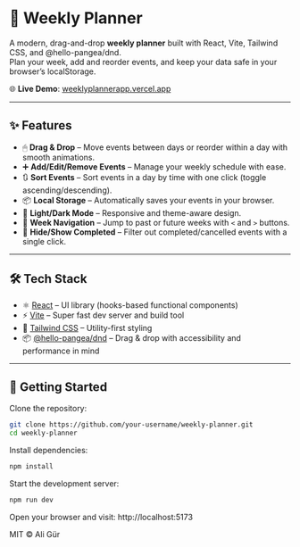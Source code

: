 # 📅 Weekly Planner

A modern, drag-and-drop **weekly planner** built with React, Vite, Tailwind CSS, and @hello-pangea/dnd.  
Plan your week, add and reorder events, and keep your data safe in your browser’s localStorage.

🌐 **Live Demo**: [weeklyplannerapp.vercel.app](https://weeklyplannerapp.vercel.app/)

---

## ✨ Features

- 🖱 **Drag & Drop** – Move events between days or reorder within a day with smooth animations.
- ➕ **Add/Edit/Remove Events** – Manage your weekly schedule with ease.
- 🔃 **Sort Events** – Sort events in a day by time with one click (toggle ascending/descending).
- 📦 **Local Storage** – Automatically saves your events in your browser.
- 🌙 **Light/Dark Mode** – Responsive and theme-aware design.
- 📆 **Week Navigation** – Jump to past or future weeks with `<` and `>` buttons.
- 👀 **Hide/Show Completed** – Filter out completed/cancelled events with a single click.

---

## 🛠 Tech Stack

- ⚛️ [React](https://reactjs.org/) – UI library (hooks-based functional components)
- ⚡ [Vite](https://vitejs.dev/) – Super fast dev server and build tool
- 🎨 [Tailwind CSS](https://tailwindcss.com/) – Utility-first styling
- 📦 [@hello-pangea/dnd](https://github.com/hello-pangea/dnd) – Drag & drop with accessibility and performance in mind

---

## 🚀 Getting Started

Clone the repository:

```bash
git clone https://github.com/your-username/weekly-planner.git
cd weekly-planner
```

Install dependencies:

```bash
npm install
```

Start the development server:

```bash
npm run dev
```

Open your browser and visit: http://localhost:5173


MIT © Ali Gür


